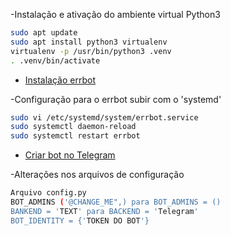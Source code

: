 -Instalação e ativação do ambiente virtual Python3
```sh
sudo apt update
sudo apt install python3 virtualenv
virtualenv -p /usr/bin/python3 .venv
. .venv/bin/activate
```

- [Instalação errbot](http://errbot.io/en/latest/user_guide/setup.html#installation)

-Configuração para o errbot subir com o 'systemd'
```sh
sudo vi /etc/systemd/system/errbot.service
sudo systemctl daemon-reload
sudo systemctl restart errbot
```
- [Criar bot no Telegram](https://core.telegram.org/bots#3-how-do-i-create-a-bot)

-Alterações nos arquivos de configuração
```sh
Arquivo config.py
BOT_ADMINS ('@CHANGE_ME",) para BOT_ADMINS = ()
BANKEND = 'TEXT' para BACKEND = 'Telegram'
BOT_IDENTITY = {'TOKEN DO BOT'}
```
